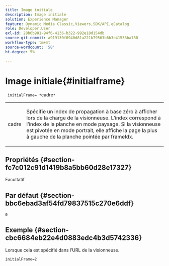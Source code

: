 ```yaml
---
title: Image initiale
description: Image initiale
solution: Experience Manager
feature: Dynamic Media Classic,Viewers,SDK/API,eCatalog
role: Developer,User
exl-id: 28b6b981-94f6-4136-b322-992e18d154db
source-git-commit: a919130f0940d81a221b79563b6b3e41533ba788
workflow-type: tm+mt
source-wordcount: '58'
ht-degree: 5%

---
```


# Image initiale{#initialframe}

` initialFrame= *`cadre`*`

<table id="table_06B5F795889E402FB6BCEA4D882E1422"> 
 <tbody> 
  <tr> 
   <td colname="col1"> <p> <span class="codeph"><span class="varname"> cadre</span></span> </p> </td> 
   <td colname="col2"> <p> Spécifie un index de propagation à base zéro à afficher lors de la charge de la visionneuse. L’index correspond à l’index de la planche en mode paysage. Si la visionneuse est pivotée en mode portrait, elle affiche la page la plus à gauche de la planche pointée par <span class="codeph"> frameIdx</span>. </p> </td> 
  </tr> 
 </tbody> 
</table>

## Propriétés {#section-fc7c012c91d1419b8a5bb60d28e17327}

Facultatif.

## Par défaut {#section-bbc6ebad3af54fd79837515c270e6ddf}

`0`

## Exemple {#section-cbc6684eb22e4d0883edc4b3d5742336}

Lorsque cela est spécifié dans l’URL de la visionneuse.

```
initialFrame=2
```
